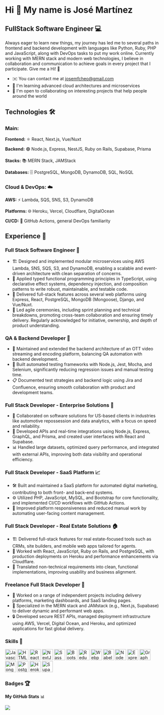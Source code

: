 Hi 👋 My name is José Martínez
==============================

FullStack Software Engineer 💻
----------------------------

Always eager to learn new things, my journey has led me to several paths in frontend and backend development with languages like Python, Ruby, PHP and JavaScript, along with DevOps tasks to put my work online. Currently working with MERN stack and modern web technologies, I believe in collaboration and communication to achieve goals in every project that I participate. Give me a Hi! 🚀

* ✉️  You can contact me at [josemfcheo@gmail.com](mailto:josemfcheo@gmail.com)
* 🧠  I'm learning advanced cloud architectures and microservices
* 🤝  I'm open to collaborating on interesting projects that help people around the world

## Technologies 🛠️

### Main:
**Frontend:** ⚛️ React, Next.js, Vue/Nuxt

**Backend:** 🟢 Node.js, Express, NestJS, Ruby on Rails, Supabase, Prisma

**Stacks:** 📚 MERN Stack, JAMStack

**Databases:** 🗄️ PostgreSQL, MongoDB, DynamoDB, SQL, NoSQL

### Cloud & DevOps: ☁️
**AWS:** ⚡ Lambda, SQS, SNS, S3, DynamoDB

**Platforms:** 🌐 Heroku, Vercel, Cloudflare, DigitalOcean

**CI/CD:** 🔄 GitHub Actions, general DevOps familiarity

## Experience 💼

### Full Stack Software Engineer 🏢
- 🏗️ Designed and implemented modular microservices using AWS Lambda, SNS, SQS, S3, and DynamoDB, enabling a scalable and event-driven architecture with clean separation of concerns.
- 📝 Applied typed functional programming principles in TypeScript, using declarative effect systems, dependency injection, and composition patterns to write robust, maintainable, and testable code.
- 🚀 Delivered full-stack features across several web platforms using Express, React, PostgreSQL, MongoDB (Mongoose), Django, and Vue/Nuxt.
- 👥 Led agile ceremonies, including sprint planning and technical breakdowns, promoting cross-team collaboration and ensuring timely delivery. Regularly acknowledged for initiative, ownership, and depth of product understanding.

### QA & Backend Developer 🎥
- 🔧 Maintained and extended the backend architecture of an OTT video streaming and encoding platform, balancing QA automation with backend development.
- 🧪 Built automated testing frameworks with Node.js, Jest, Mocha, and Selenium, significantly reducing regression issues and manual testing time.
- 📋 Documented test strategies and backend logic using Jira and Confluence, ensuring smooth collaboration with product and development teams.

### Full Stack Developer - Enterprise Solutions 🚗
- 🤝 Collaborated on software solutions for US-based clients in industries like automotive repossession and data analytics, with a focus on speed and reliability.
- 🔗 Developed APIs and real-time integrations using Node.js, Express, GraphQL, and Prisma, and created user interfaces with React and Supabase.
- 📊 Handled large datasets, optimized query performance, and integrated with external APIs, improving both data visibility and operational efficiency.

### Full Stack Developer - SaaS Platform 📈
- 🛠️ Built and maintained a SaaS platform for automated digital marketing, contributing to both front- and back-end systems.
- ⚙️ Utilized PHP, JavaScript, MySQL, and Bootstrap for core functionality, and implemented CI/CD workflows with GitHub Actions.
- 🚀 Improved platform responsiveness and reduced manual work by automating user-facing content management.

### Full Stack Developer - Real Estate Solutions 🏠
- 🏗️ Delivered full-stack features for real estate-focused tools such as CRMs, site builders, and mobile web apps tailored for agents.
- 💎 Worked with React, JavaScript, Ruby on Rails, and PostgreSQL, with production deployments on Heroku and performance enhancements via Cloudflare.
- 🎯 Translated non-technical requirements into clean, functional implementations, improving usability and business alignment.

### Freelance Full Stack Developer 💪
- 🌟 Worked on a range of independent projects including delivery platforms, marketing dashboards, and SaaS landing pages.
- 🎨 Specialized in the MERN stack and JAMstack (e.g., Next.js, Supabase) to deliver dynamic and performant web apps.
- 🔒 Developed secure REST APIs, managed deployment infrastructure using AWS, Vercel, Digital Ocean, and Heroku, and optimized applications for fast global delivery.

### Skills 🎯

<p align="left">
<a href="https://developer.mozilla.org/en-US/docs/Web/JavaScript" target="_blank" rel="noreferrer"><img src="https://raw.githubusercontent.com/danielcranney/readme-generator/main/public/icons/skills/javascript-colored.svg" width="36" height="36" alt="Javascript" /></a>
<a href="https://developer.mozilla.org/en-US/docs/Glossary/HTML5" target="_blank" rel="noreferrer"><img src="https://raw.githubusercontent.com/danielcranney/readme-generator/main/public/icons/skills/html5-colored.svg" width="36" height="36" alt="HTML5" /></a>
<a href="https://reactjs.org/" target="_blank" rel="noreferrer"><img src="https://raw.githubusercontent.com/danielcranney/readme-generator/main/public/icons/skills/react-colored.svg" width="36" height="36" alt="React" /></a>
<a href="https://nextjs.org/docs" target="_blank" rel="noreferrer"><img src="https://raw.githubusercontent.com/danielcranney/readme-generator/main/public/icons/skills/nextjs-colored.svg" width="36" height="36" alt="NextJs" /></a>
<a href="https://sass-lang.com/" target="_blank" rel="noreferrer"><img src="https://raw.githubusercontent.com/danielcranney/readme-generator/main/public/icons/skills/sass-colored.svg" width="36" height="36" alt="Sass" /></a>
<a href="https://getbootstrap.com/" target="_blank" rel="noreferrer"><img src="https://raw.githubusercontent.com/danielcranney/readme-generator/main/public/icons/skills/bootstrap-colored.svg" width="36" height="36" alt="Bootstrap" /></a>
<a href="https://redux.js.org/" target="_blank" rel="noreferrer"><img src="https://raw.githubusercontent.com/danielcranney/readme-generator/main/public/icons/skills/redux-colored.svg" width="36" height="36" alt="Redux" /></a>
<a href="https://webpack.js.org/" target="_blank" rel="noreferrer"><img src="https://raw.githubusercontent.com/danielcranney/readme-generator/main/public/icons/skills/webpack-colored.svg" width="36" height="36" alt="Webpack" /></a>
<a href="https://babeljs.io/" target="_blank" rel="noreferrer"><img src="https://raw.githubusercontent.com/danielcranney/readme-generator/main/public/icons/skills/babel-colored.svg" width="36" height="36" alt="Babel" /></a>
<a href="https://nodejs.org/en/" target="_blank" rel="noreferrer"><img src="https://raw.githubusercontent.com/danielcranney/readme-generator/main/public/icons/skills/nodejs-colored.svg" width="36" height="36" alt="NodeJS" /></a>
<a href="https://expressjs.com/" target="_blank" rel="noreferrer"><img src="https://raw.githubusercontent.com/danielcranney/readme-generator/main/public/icons/skills/express-colored.svg" width="36" height="36" alt="Express" /></a>
<a href="https://graphql.org/" target="_blank" rel="noreferrer"><img src="https://raw.githubusercontent.com/danielcranney/readme-generator/main/public/icons/skills/graphql-colored.svg" width="36" height="36" alt="GraphQL" /></a>
<a href="https://www.mongodb.com/" target="_blank" rel="noreferrer"><img src="https://raw.githubusercontent.com/danielcranney/readme-generator/main/public/icons/skills/mongodb-colored.svg" width="36" height="36" alt="MongoDB" /></a>
<a href="https://www.postgresql.org/" target="_blank" rel="noreferrer"><img src="https://raw.githubusercontent.com/danielcranney/readme-generator/main/public/icons/skills/postgresql-colored.svg" width="36" height="36" alt="PostgreSQL" /></a>
<a href="https://www.heroku.com/" target="_blank" rel="noreferrer"><img src="https://raw.githubusercontent.com/danielcranney/readme-generator/main/public/icons/skills/heroku-colored.svg" width="36" height="36" alt="Heroku" /></a>
<a href="https://supabase.io/" target="_blank" rel="noreferrer"><img src="https://raw.githubusercontent.com/danielcranney/readme-generator/main/public/icons/skills/supabase-colored.svg" width="36" height="36" alt="Supabase" /></a>
</p>

### Badges 🏆

<b>My GitHub Stats</b> 📊

<a href="http://www.github.com/josemfcheTera"><img src="https://github-readme-streak-stats.herokuapp.com/?user=josemfcheTera&stroke=ffffff&background=1c1917&ring=0891b2&fire=0891b2&currStreakNum=ffffff&currStreakLabel=0891b2&sideNums=ffffff&sideLabels=ffffff&dates=ffffff&hide_border=true" /></a>
